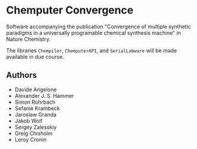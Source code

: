 # Chemputer Convergence

Software accompanying the publication "Convergence of multiple synthetic paradigms in a universally programable chemical synthesis machine" in Nature Chemistry.

The libraries `Chempiler`, `ChemputerAPI`, and `SerialLabware` will be made available in due course.

## Authors

* Davide Angelone
* Alexander J. S. Hammer
* Simon Rohrbach
* Sefanie Krambeck
* Jaroslaw Granda
* Jakob Wolf
* Sergey Zalesskiy
* Greig Chisholm
* Leroy Cronin